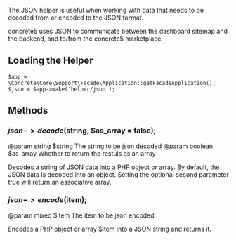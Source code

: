 The JSON helper is useful when working with data that needs to be decoded from or encoded to the JSON format.

concrete5 uses JSON to communicate between the dashboard sitemap and the backend, and to/from the concrete5 marketplace.

## Loading the Helper

```
$app = \Concrete\Core\Support\Facade\Application::getFacadeApplication();
$json = $app->make('helper/json');
```

## Methods

### $json->decode($string, $as_array = false);

@param string $string The string to be json decoded
@param boolean $as_array Whether to return the restuls as an array

Decodes a string of JSON data into a PHP object or array. By default, the JSON data is decoded into an object. Setting the optional second parameter true will return an associative array.

### $json->encode($item);

@param mixed $item The item to be json encoded

Encodes a PHP object or array $item into a JSON string and returns it.
